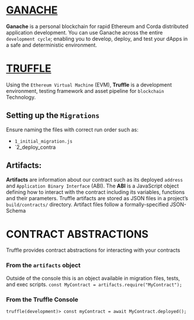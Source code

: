 
# [GANACHE](https://www.trufflesuite.com/ganache)
**Ganache** is a personal blockchain for rapid Ethereum and Corda distributed application development. You can use Ganache across the entire `development cycle`; enabling you to develop, deploy, and test your dApps in a safe and deterministic environment.

# [TRUFFLE](https://www.trufflesuite.com/docs/truffle/overview)
Using the `Ethereum Virtual Machine` (EVM), **Truffle** is a development environment, testing framework and asset pipeline for `blockchain` Technology.

## Setting up the `Migrations`
Ensure naming the files with correct run order such as:
* `1_initial_migration.js`
* `2_deploy_contra

## Artifacts:
**Artifacts** are information about our contract such as its deployed `address` and `Application Binary Interface` (ABI). The **ABI** is a JavaScript object defining how to interact with the contract including its variables, functions and their parameters.
Truffle artifacts are stored as JSON files in a project’s `build/contracts/` directory.
Artifact files follow a formally-specified JSON-Schema

# CONTRACT ABSTRACTIONS
Truffle provides contract abstractions for interacting with your contracts

### From the `artifacts` object
Outside of the console this is an object available in migration files, tests, and exec scripts.
`const MyContract = artifacts.require("MyContract");`

### From the Truffle Console
`truffle(development)> const myContract = await MyContract.deployed();`
